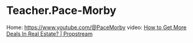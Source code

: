 # Teacher.Pace-Morby
Home: https://www.youtube.com/@PaceMorby video: [How to Get More Deals In Real Estate? | Propstream](https://youtu.be/6xa3KbS73C8)
